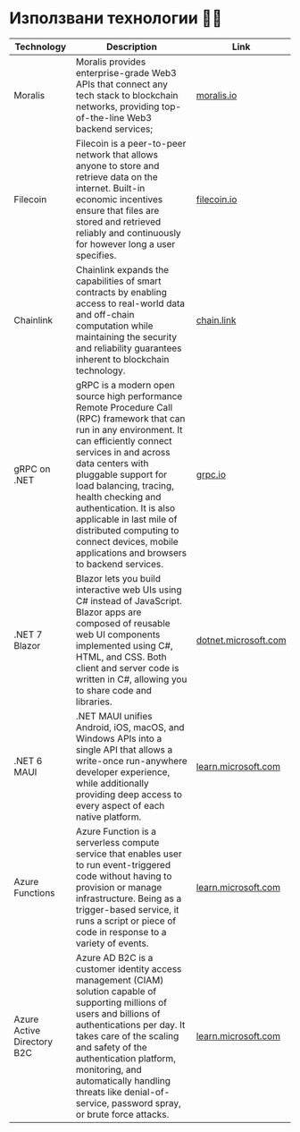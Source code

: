 # Използвани технологии 👩‍🔧

| Technology                 | Description                                                                                                                                                                                                                                                                                                                                                                                                       | Link                                                                                              |
| -------------------------- | ----------------------------------------------------------------------------------------------------------------------------------------------------------------------------------------------------------------------------------------------------------------------------------------------------------------------------------------------------------------------------------------------------------------- | ------------------------------------------------------------------------------------------------- |
| Moralis                    | Moralis provides enterprise-grade Web3 APIs that connect any tech stack to blockchain networks, providing top-of-the-line Web3 backend services;                                                                                                                                                                                                                                                                  | [moralis.io](https://moralis.io/)                                                                 |
| Filecoin                   | Filecoin is a peer-to-peer network that allows anyone to store and retrieve data on the internet. Built-in economic incentives ensure that files are stored and retrieved reliably and continuously for however long a user specifies.                                                                                                                                                                            | [filecoin.io](https://filecoin.io/)                                                               |
| Chainlink                  | Chainlink expands the capabilities of smart contracts by enabling access to real-world data and off-chain computation while maintaining the security and reliability guarantees inherent to blockchain technology.                                                                                                                                                                                                | [chain.link](https://chain.link/)                                                                 |
| gRPC on .NET               | gRPC is a modern open source high performance Remote Procedure Call (RPC) framework that can run in any environment. It can efficiently connect services in and across data centers with pluggable support for load balancing, tracing, health checking and authentication. It is also applicable in last mile of distributed computing to connect devices, mobile applications and browsers to backend services. | [grpc.io](https://grpc.io/)                                                                       |
| .NET 7 Blazor              | Blazor lets you build interactive web UIs using C# instead of JavaScript. Blazor apps are composed of reusable web UI components implemented using C#, HTML, and CSS. Both client and server code is written in C#, allowing you to share code and libraries.                                                                                                                                                     | [dotnet.microsoft.com](https://dotnet.microsoft.com/en-us/apps/aspnet/web-apps/blazor)            |
| .NET 6 MAUI                | .NET MAUI unifies Android, iOS, macOS, and Windows APIs into a single API that allows a write-once run-anywhere developer experience, while additionally providing deep access to every aspect of each native platform.                                                                                                                                                                                           | [learn.microsoft.com](https://learn.microsoft.com/en-us/dotnet/maui/what-is-maui)                 |
| Azure Functions            | Azure Function is a serverless compute service that enables user to run event-triggered code without having to provision or manage infrastructure. Being as a trigger-based service, it runs a script or piece of code in response to a variety of events.                                                                                                                                                        | [learn.microsoft.com](https://learn.microsoft.com/en-us/azure/azure-functions/functions-overview) |
| Azure Active Directory B2C | Azure AD B2C is a customer identity access management (CIAM) solution capable of supporting millions of users and billions of authentications per day. It takes care of the scaling and safety of the authentication platform, monitoring, and automatically handling threats like denial-of-service, password spray, or brute force attacks.                                                                     | [learn.microsoft.com](https://learn.microsoft.com/en-us/azure/active-directory-b2c/overview)      |
